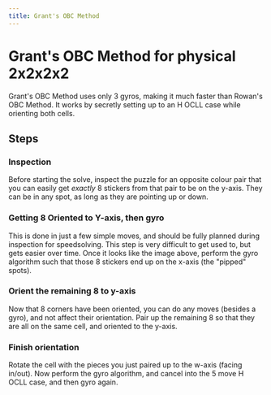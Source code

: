 ```yaml
---
title: Grant's OBC Method
---
```


# Grant's OBC Method for physical 2x2x2x2

Grant's OBC Method uses only 3 gyros, making it much faster than Rowan's OBC Method. It works by secretly setting up to an H OCLL case while orienting both cells.

## Steps

### Inspection

Before starting the solve, inspect the puzzle for an opposite colour pair that you can easily get *exactly* 8 stickers from that pair to be on the y-axis. They can be in any spot, as long as they are pointing up or down.

<object alt="Exactly 8 4c oriented to y-axis" data="https://hypercubing.xyz/assets/images/phys2222generator.svg?state=-SO----SR-SO--SR-SO-SO--SR--SR" height="300"></object>


### Getting 8 Oriented to Y-axis, then gyro

This is done in just a few simple moves, and should be fully planned during inspection for speedsolving. This step is very difficult to get used to, but gets easier over time. Once it looks like the image above, perform the gyro algorithm such that those 8 stickers end up on the x-axis (the "pipped" spots).

### Orient the remaining 8 to y-axis

Now that 8 corners have been oriented, you can do any moves (besides a gyro), and not affect their orientation. Pair up the remaining 8 so that they are all on the same cell, and oriented to the y-axis.

<object alt="One cell oriented on x-axis, the other on y-axis" data="https://hypercubing.xyz/assets/images/phys2222generator.svg?state=O-O-O-R-R-R-O-R-SO-SR-SO-SO-SR-SR-SR-SO" height="300"></object>

### Finish orientation

Rotate the cell with the pieces you just paired up to the w-axis (facing in/out). Now perform the gyro algorithm, and cancel into the 5 move H OCLL case, and then gyro again.
